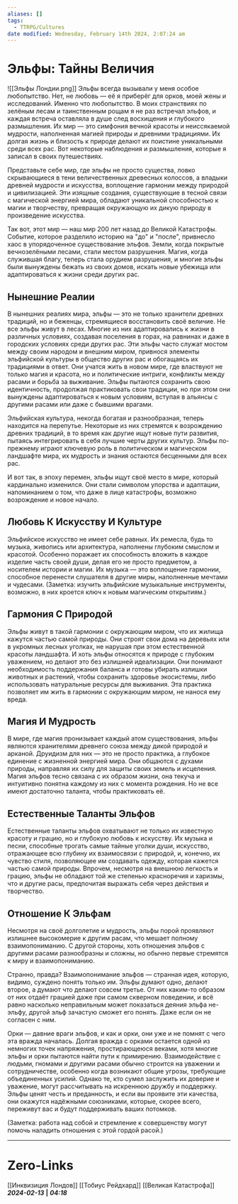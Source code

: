 ```yaml
---
aliases: []
tags:
  - TTRPG/Cultures
date modified: Wednesday, February 14th 2024, 2:07:24 am
---
```

# Эльфы: Тайны Величия
![[Эльфы Лондии.png]]
Эльфы всегда вызывали у меня особое любопытство. Нет, не любовь — её я приберёг для орков, моей жены и исследований. Именно что любопытство. В моих странствиях по зелёным лесам и таинственным рощам я не раз встречал эльфов, и каждая встреча оставляла в душе след восхищения и глубокого размышления. Их мир — это симфония вечной красоты и неиссякаемой мудрости, наполненная магией природы и древними традициями. Их долгая жизнь и близость к природе делают их поистине уникальными среди всех рас. Вот некоторые наблюдения и размышления, которые я записал в своих путешествиях.

Представьте себе мир, где эльфы не просто существа, ловко скрывающиеся в тени величественных древесных колоссов, а владыки древней мудрости и искусства, воплощение гармонии между природой и цивилизацией. Эти изящные создания, существующие в тесной связи с магической энергией мира, обладают уникальной способностью к магии и творчеству, превращая окружающую их дикую природу в произведение искусства.

Так вот, этот мир — наш мир 200 лет назад до Великой Катастрофы. Событие, которое разделило историю на "до" и "после", привнесло хаос в упорядоченное существование эльфов. Земли, когда покрытые вечнозелёными лесами, стали местом разрушения. Магия, когда служившая благу, теперь стала орудием разрушения, и многие эльфы были вынуждены бежать из своих домов, искать новые убежища или адаптироваться к жизни среди других рас.

## Нынешние Реалии
В нынешних реалиях мира, эльфы — это не только хранители древних традиций, но и беженцы, стремящиеся восстановить своё величие. Не все эльфы живут в лесах. Многие из них адаптировались к жизни в различных условиях, создавая поселения в горах, на равнинах и даже в городских условиях среди других рас. Эти эльфы часто служат мостом между своим народом и внешним миром, привнося элементы эльфийской культуры в общество других рас и обогащаясь их традициями в ответ. Они учатся жить в новом мире, где властвуют не только магия и красота, но и политические интриги, конфликты между расами и борьба за выживание. Эльфы пытаются сохранить свою идентичность, продолжая практиковать свои традиции, но при этом они вынуждены адаптироваться к новым условиям, вступая в альянсы с другими расами или даже с бывшими врагами.

Эльфийская культура, некогда богатая и разнообразная, теперь находится на перепутье. Некоторые из них стремятся к возрождению древних традиций, в то время как другие ищут новые пути развития, пытаясь интегрировать в себя лучшие черты других культур. Эльфы по-прежнему играют ключевую роль в политическом и магическом ландшафте мира, их мудрость и знания остаются бесценными для всех рас.

И вот так, в эпоху перемен, эльфы ищут своё место в мире, который кардинально изменился. Они стали символом упорства и адаптации, напоминанием о том, что даже в лице катастрофы, возможно возрождение и новое начало.

## Любовь К Искусству И Культуре
Эльфийское искусство не имеет себе равных. Их ремесла, будь то музыка, живопись или архитектура, наполнены глубоким смыслом и красотой. Особенно поражает их способность вложить в каждое изделие часть своей души, делая его не просто предметом, а носителем истории и магии. Их музыка — это воплощение гармонии, способное перенести слушателя в другие миры, наполненные мечтами и чудесами. (Заметка: изучить эльфийские музыкальные инструменты, возможно, в них кроется ключ к новым магическим открытиям.)

## Гармония С Природой
Эльфы живут в такой гармонии с окружающим миром, что их жилища кажутся частью самой природы. Они строят свои дома на деревьях или в укромных лесных уголках, не нарушая при этом естественной красоты ландшафта. И хоть эльфы относятся к природе с глубоким уважением, но делают это без излишней идеализации. Они понимают необходимость поддержания баланса и готовы убирать излишки животных и растений, чтобы сохранить здоровье экосистемы, либо использовать натуральные ресурсы для выживания. Эта практика позволяет им жить в гармонии с окружающим миром, не нанося ему вреда.

## Магия И Мудрость
В мире, где магия пронизывает каждый атом существования, эльфы являются хранителями древнего союза между дикой природой и арканой. Друидизм для них — это не просто практика, а глубокое единение с жизненной энергией мира. Они общаются с духами природы, направляя их силу для защиты своих земель и исцеления. Магия эльфов тесно связана с их образом жизни, она текуча и интуитивно понятна каждому из них с момента рождения. Но не все имеют достаточно таланта, чтобы практиковать её.

## Естественные Таланты Эльфов
Естественные таланты эльфов охватывают не только их известную красоту и грацию, но и глубокую любовь к искусству. Их музыка и песни, способные трогать самые тайные уголки души, искусство, отражающее всю глубину их взаимосвязи с природой, и, конечно, их чувство стиля, позволяющее им создавать одежду, которая кажется частью самой природы. Впрочем, несмотря на внешнюю легкость и грацию, эльфы не обладают той же степенью красноречия и харизмы, что и другие расы, предпочитая выражать себя через действия и творчество.

## Отношение К Эльфам
Несмотря на своё долголетие и мудрость, эльфы порой проявляют излишнее высокомерие к другим расам, что мешает полному взаимопониманию. С другой стороны, хоть отношения эльфов с другими расами разнообразны и сложны, но обычно первые стремятся к миру и взаимопониманию.

Странно, правда? Взаимопонимание эльфов — странная идея, которую, видимо, суждено понять только им. Эльфы думают одно, делают второе, а думают что делают совсем третье. От них каким-то образом от них отдаёт грацией даже при самом скверном поведении, и всё равно насколько неправильным может показаться деяния эльфа не-эльфу, другой эльф зачастую сможет его понять. Даже если он не согласен с ним.

Орки — давние враги эльфов, и как и орки, они уже и не помнят с чего эта вражда началась. Долгая вражда с орками остается одной из немногих точек напряжения, простирающеюся веками, хотя многие эльфы и орки пытаются найти пути к примирению. Взаимодействие с людьми, гномами и другими расами обычно строится на уважении и сотрудничестве, особенно когда возникают общие угрозы, требующие объединенных усилий. Однако те, кто сумел заслужить их доверие и уважение, могут рассчитывать на искреннюю дружбу и поддержку. Эльфы ценят честь и преданность, и если вы проявите эти качества, они окажутся надёжными союзниками, которые, скорее всего, переживут вас и будут поддерживать ваших потомков. 

(Заметка: работа над собой и стремление к совершенству могут помочь наладить отношения с этой гордой расой.)
___
# Zero-Links
[[Инквизиция Лондов]]
[[Тобиус Рейдхард]]
[[Великая Катастрофа]]
***2024-02-13*** **|** ***04:18***